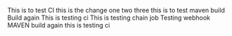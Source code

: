 This is to test CI
this is the change
one two three
this is to test maven build
Build again
This is testing ci
This is testing chain job
Testing webhook
MAVEN
build again
this is testing ci

